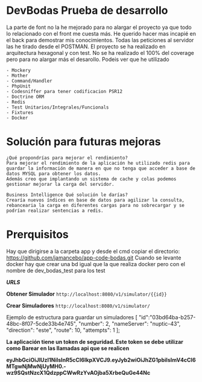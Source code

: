 # **DevBodas Prueba de desarrollo**

La parte de font no la he mejorado para no alargar el proyecto ya que todo lo relacionado con el front me cuesta más. He querido hacer mas incapié en el back para demostrar mis conocimientos. 
Todas las peticiones al servidor las he tirado desde el POSTMAN. 
El proyecto se ha realizado en arquitectura hexagonal y con test. No se ha realizado el 100% del coverage pero para no alargar más el desarollo.
Podeis ver que he utilizado

    - Mockery 
    - Mother
    - Command/Handler
    - PhpUnit
    - Codesniffer para tener codificacion PSR12
    - Doctrine ORM
    - Redis
    - Test Unitarios/Integrales/Funcionals
    - Fixtures
    - Docker

# **Solución para futuras mejoras**
    ¿Qué propondrías para mejorar el rendimiento?
    Para mejorar el rendimiento de la aplicación he utilizado redis para guardar la información de manera en que no tenga que acceder a base de datos MYSQL para obtener los datos.
    Además creo que implantando un sistema de cache y colas podemos gestionar mejorar la carga del servidor. 

    Business Intelligence Qué solución le darías?
    Crearía nuevos índices en base de datos para agilizar la consulta, rebancearia la carga en diferentes cargas para no sobrecargar y se podrían realizar sentencias a redis. 

# **Prerquisitos**
Hay que dirigirse a la carpeta app y desde el cmd copiar el directorio: https://github.com/jamancebo/app-code-bodas.git
Cuando se levante docker hay que crear una bd igual que la que realiza docker pero con el nombre de dev_bodas_test para los test


**_URLS_**

**Obtener Simulador**
`http://localhost:8080/v1/simulator/{{id}}`

**Crear Simuladores**
`http://localhost:8080/v1/simulator/`

Ejemplo de estructura para guardar un simuladores
[
"id":"03bd64ba-b257-48bc-8f07-5cde33b4e745",
"number": 2,
"nameServer": "nuptic-43",
"direction": "este",
"route": 10,
"attempts": 1
];


**La aplicación tiene un token de seguridad. Este token se debe utilizar como Barear en las llamadas api que se realicen**

**eyJhbGciOiJIUzI1NiIsInR5cCI6IkpXVCJ9.eyJyb2wiOiJhZG1pbiIsImV4cCI6MTgwNjMwNjUyMH0.-wz9SQstNzcX1QdzppCWwRzYvAOjba5XrbeQuGe44Nc**
